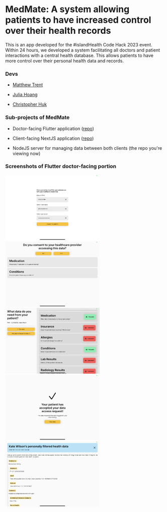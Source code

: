 
# MedMate: A system allowing patients to have increased control over their health records

  

This is an app developed for the #islandHealth Code Hack 2023 event. Within 24 hours, we developed a system facilitating all doctors and patient interactions with a central health database. This allows patients to have more control over their personal health data and records.

  

### Devs

  

- [Matthew Trent](https://github.com/mattrltrent)

- [Julia Hoang](https://github.com/julhoang)

- [Christopher Huk](https://github.com/TalentedB)

  

### Sub-projects of MedMate

  

- Doctor-facing Flutter application ([repo](https://github.com/mattrltrent/code_hack_2023_client))

- Client-facing NextJS application ([repo](https://github.com/julhoang/code_hack_patient_app))

- NodeJS server for managing data between both clients (the repo you're viewing now)

  

### Screenshots of Flutter doctor-facing portion

  

<img  src="https://github.com/mattrltrent/code_hack_2023_client/blob/main/assets/ex_1.PNG?raw=true"  width="300"  height=""  style="display: inline"/>

<img  src="https://github.com/mattrltrent/code_hack_2023_client/blob/main/assets/ex_2.PNG?raw=true"  width="300"  height=""  style="display: inline"/>

<img  src="https://github.com/mattrltrent/code_hack_2023_client/blob/main/assets/ex_3.PNG?raw=true"  width="300"  height=""  style="display: inline"/>

<img  src="https://github.com/mattrltrent/code_hack_2023_client/blob/main/assets/ex_4.PNG?raw=true"  width="300"  height=""  style="display: inline"/>

<img  src="https://github.com/mattrltrent/code_hack_2023_client/blob/main/assets/ex_5.PNG?raw=true"  width="300"  height=""  style="display: inline"/>
